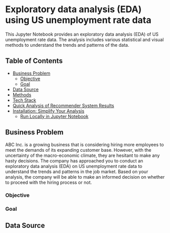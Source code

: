 # Exploratory data analysis (EDA) using US unemployment rate data

This Jupyter Notebook provides an exploratory data analysis (EDA) of US unemployment rate data. The analysis includes various statistical and visual methods to understand the trends and patterns of the data.

## Table of Contents
- [Business Problem](#business-problem)
  * [Objective](#objective)
  * [Goal](#goal)
- [Data Source](#data-source)
- [Methods](#methods)
- [Tech Stack](#tech-stack)
- [Quick Analysis of Recommender System Results](#quick-analysis-of-recommender-system-results)
- [Installation: Simplify Your Analysis](#installation-simplify-your-analysis)
  * [Run Locally in Jupyter Notebook](#run-locally-in-jupyter-notebook)

## Business Problem
ABC Inc. is a growing business that is considering hiring more employees to meet the demands of its expanding customer base. However, with the uncertainty of the macro-economic climate, they are hesitant to make any hasty decisions. The company has approached you to conduct an exploratory data analysis (EDA) on US unemployment rate data to understand the trends and patterns in the job market. Based on your analysis, the company will be able to make an informed decision on whether to proceed with the hiring process or not.

### Objective
### Goal


## Data Source 
